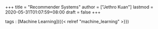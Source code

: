 +++
title = "Recommender Systems"
author = ["Jethro Kuan"]
lastmod = 2020-05-31T01:07:59+08:00
draft = false
+++

tags
: [Machine Learning]({{< relref "machine_learning" >}})
